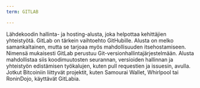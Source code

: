 ```yaml
---
term: GITLAB

---
```

Lähdekoodin hallinta- ja hosting-alusta, joka helpottaa kehittäjien yhteistyötä. GitLab on tärkein vaihtoehto GitHubille. Alusta on melko samankaltainen, mutta se tarjoaa myös mahdollisuuden itsehostamiseen. Nimensä mukaisesti GitLab perustuu Git-versionhallintajärjestelmään. Alusta mahdollistaa siis koodimuutosten seurannan, versioiden hallinnan ja yhteistyön edistämisen työkalujen, kuten pull requestien ja issuesin, avulla. Jotkut Bitcoiniin liittyvät projektit, kuten Samourai Wallet, Whirlpool tai RoninDojo, käyttävät GitLabia.
